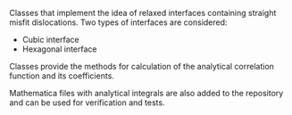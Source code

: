 Classes that implement the idea of relaxed interfaces containing 
straight misfit dislocations.
Two types of interfaces are considered:
- Cubic interface
- Hexagonal interface

Classes provide the methods for calculation of 
the analytical correlation function and its coefficients.

Mathematica files with analytical integrals
are also added to the repository and can be used for 
verification and tests.
